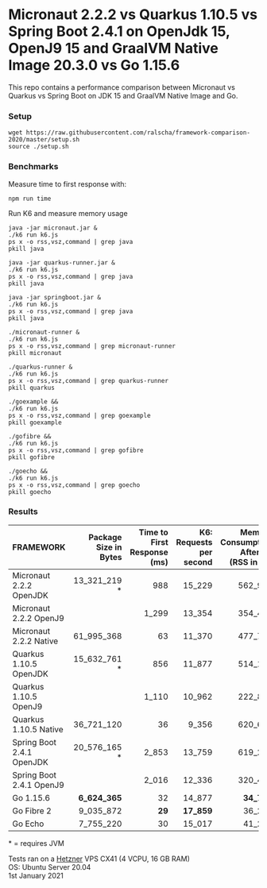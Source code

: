 # Micronaut 2.2.2  vs Quarkus 1.10.5 vs Spring Boot 2.4.1 on OpenJdk 15, OpenJ9 15 and GraalVM Native Image 20.3.0 vs Go 1.15.6

This repo contains a performance comparison between Micronaut vs Quarkus vs Spring Boot on JDK 15 and GraalVM Native Image and Go.    

### Setup

```
wget https://raw.githubusercontent.com/ralscha/framework-comparison-2020/master/setup.sh
source ./setup.sh
```

### Benchmarks

Measure time to first response with:
```
npm run time
```

Run K6 and measure memory usage

```
java -jar micronaut.jar &
./k6 run k6.js
ps x -o rss,vsz,command | grep java
pkill java

java -jar quarkus-runner.jar &
./k6 run k6.js
ps x -o rss,vsz,command | grep java
pkill java

java -jar springboot.jar &
./k6 run k6.js
ps x -o rss,vsz,command | grep java
pkill java

./micronaut-runner &
./k6 run k6.js
ps x -o rss,vsz,command | grep micronaut-runner
pkill micronaut

./quarkus-runner &
./k6 run k6.js
ps x -o rss,vsz,command | grep quarkus-runner
pkill quarkus

./goexample &&
./k6 run k6.js
ps x -o rss,vsz,command | grep goexample
pkill goexample

./gofibre &&
./k6 run k6.js
ps x -o rss,vsz,command | grep gofibre
pkill gofibre

./goecho &&
./k6 run k6.js
ps x -o rss,vsz,command | grep goecho
pkill goecho
```


### Results

| FRAMEWORK         | Package Size in Bytes | Time to First Response (ms) | K6: Requests per second | Memory Consumption After K6 (RSS in kB) |
|---|--:|--:|--:|--:|
| Micronaut 2.2.2 OpenJDK   |13_321_219 *  | 988    | 15_229     | 562_952 |
| Micronaut 2.2.2 OpenJ9    |              | 1_299  | 13_354     | 354_483 |
| Micronaut 2.2.2 Native    |61_995_368    | 63     | 11_370     | 477_730 |
| Quarkus 1.10.5  OpenJDK   |15_632_761 *  | 856    | 11_877     | 514_181 |
| Quarkus 1.10.5  OpenJ9    |              | 1_110  | 10_962     | 222_852 |
| Quarkus 1.10.5 Native     |36_721_120    | 36     | 9_356      | 620_626 |
| Spring Boot 2.4.1 OpenJDK |20_576_165 *  | 2_853  | 13_759     | 619_217 |
| Spring Boot 2.4.1 OpenJ9  |              | 2_016  | 12_336     | 320_473 |
| Go 1.15.6                 |**6_624_365** | 32     | 14_877     | **34_747** |
| Go Fibre 2                |9_035_872     | **29** | **17_859** | 36_297 |
| Go Echo                   |7_755_220     | 30     | 15_017     | 41_244 |

\* = requires JVM

Tests ran on a [Hetzner](https://www.hetzner.com/) VPS CX41 (4 VCPU, 16 GB RAM)      
OS: Ubuntu Server 20.04     
1st January 2021

